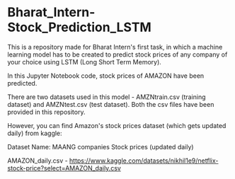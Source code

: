 # Bharat_Intern-Stock_Prediction_LSTM

This is a repository made for Bharat Intern's first task, in which a machine learning model has to be created to predict stock prices of any company of your choice using LSTM (Long Short Term Memory).

In this Jupyter Notebook code, stock prices of AMAZON have been predicted.

There are two datasets used in this model - AMZNtrain.csv (training dataset) and AMZNtest.csv (test dataset). Both the csv files have been provided in this repository.

However, you can find Amazon's stock prices dataset (which gets updated daily) from kaggle:

Dataset Name: MAANG companies Stock prices (updated daily)

AMAZON_daily.csv - https://www.kaggle.com/datasets/nikhil1e9/netflix-stock-price?select=AMAZON_daily.csv
